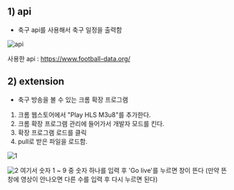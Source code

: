 ## 1) api
- 축구 api를 사용해서 축구 일정을 출력함

![api](https://user-images.githubusercontent.com/80656669/170156940-bb1db084-5e15-4bde-a485-1e8ee668473a.PNG)


사용한 api : https://www.football-data.org/


## 2) extension
- 축구 방송을 볼 수 있는 크롬 확장 프로그램

1) 크롬 웹스토어에서 "Play HLS M3u8"를 추가한다.
2) 크롬 확장 프로그램 관리에 들어가서 개발자 모드를 킨다.
3) 확장 프로그램 로드를 클릭
4) pull로 받은 파일을 로드함.

![1](https://user-images.githubusercontent.com/80656669/170157524-f666eb1a-2ad0-4f6a-954f-7f54f7828c02.PNG)

![2](https://user-images.githubusercontent.com/80656669/170157530-b0add1e9-ac8c-4aa6-8a4d-34dc791b9072.PNG)
여기서 숫자 1 ~ 9 중 숫자 하나를 입력 후 'Go live'를 누르면 창이 뜬다
(만약 뜬 창에 영상이 안나오면 다른 수를 입력 후 다시 누르면 된다)



